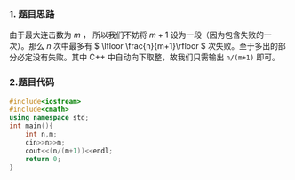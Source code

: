 ### 1. 题目思路

由于最大连击数为 $m$ ， 所以我们不妨将 $m + 1$ 设为一段（因为包含失败的一次）。那么 $n$ 次中最多有 $ \lfloor \frac{n}{m+1}\rfloor $ 次失败。至于多出的部分必定没有失败。其中 C++ 中自动向下取整，故我们只需输出 ```n/(m+1)``` 即可。

### 2.题目代码

```c++
#include<iostream>
#include<cmath>
using namespace std;
int main(){
    int n,m;
    cin>>n>>m;
    cout<<(n/(m+1))<<endl;
    return 0;
}
```

